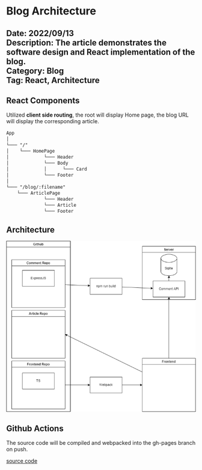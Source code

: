 # Blog Architecture
Date: 2022/09/13\
Description: The article demonstrates the software design and React implementation of the blog.\
Category: Blog\
Tag: React, Architecture
---
## React Components 

Utilized **client side routing**, the root will display Home page, the blog URL will display the corresponding article.
```
App
│
└─── "/" 
│    └─── HomePage
│             └─── Header
│             └─── Body
│             │      └─── Card
│             └─── Footer
│   
└─── "/blog/:filename"
    └─── ArticlePage
              └─── Header
              └─── Article
              └─── Footer  
```

## Architecture
![architecture](/contents/blog.png)

## Github Actions

The source code will be compiled and webpacked into the gh-pages branch on push.

[source code](https://github.com/AllenAnZifeng/blog_frontend/blob/master/.github/workflows/deployment.yml)

